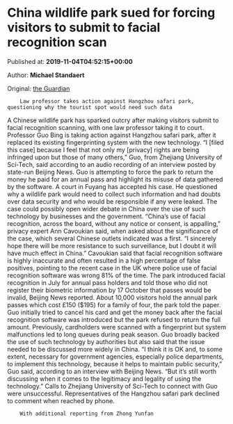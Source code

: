 
# China wildlife park sued for forcing visitors to submit to facial recognition scan

Published at: **2019-11-04T04:52:15+00:00**

Author: **Michael Standaert**

Original: [the Guardian](https://www.theguardian.com/world/2019/nov/04/china-wildlife-park-sued-for-forcing-visitors-to-submit-to-facial-recognition-scan)


        Law professor takes action against Hangzhou safari park, questioning why the tourist spot would need such data
      
A Chinese wildlife park has sparked outcry after making visitors submit to facial recognition scanning, with one law professor taking it to court.
Professor Guo Bing is taking action against Hangzhou safari park, after it replaced its existing fingerprinting system with the new technology.
“I [filed this case] because I feel that not only my [privacy] rights are being infringed upon but those of many others,” Guo, from Zhejiang University of Sci-Tech, said according to an audio recording of an interview posted by state-run Beijing News.
Guo is attempting to force the park to return the money he paid for an annual pass and highlight its misuse of data gathered by the software. A court in Fuyang has accepted his case. He questioned why a wildlife park would need to collect such information and had doubts over data security and who would be responsible if any were leaked.
The case could possibly open wider debate in China over the use of such technology by businesses and the government.
“China’s use of facial recognition, across the board, without any notice or consent, is appalling,” privacy expert Ann Cavoukian said, when asked about the significance of the case, which several Chinese outlets indicated was a first. “I sincerely hope there will be more resistance to such surveillance, but I doubt it will have much effect in China.”
Cavoukian said that facial recognition software is highly inaccurate and often resulted in a high percentage of false positives, pointing to the recent case in the UK where police use of facial recognition software was wrong 81% of the time.
The park introduced facial recognition in July for annual pass holders and told those who did not register their biometric information by 17 October that passes would be invalid, Beijing News reported.
About 10,000 visitors hold the annual park passes which cost £150 ($195) for a family of four, the park told the paper.
Guo initially tried to cancel his card and get the money back after the facial recognition software was introduced but the park refused to return the full amount.
Previously, cardholders were scanned with a fingerprint but system malfunctions led to long queues during peak season.
Guo broadly backed the use of such technology by authorities but also said that the issue needed to be discussed more widely in China. “I think it is OK and, to some extent, necessary for government agencies, especially police departments, to implement this technology, because it helps to maintain public security,” Guo said, according to an interview with Beijing News. “But it’s still worth discussing when it comes to the legitimacy and legality of using the technology.”
Calls to Zhejiang University of Sci-Tech to connect with Guo were unsuccessful. Representatives of the Hangzhou safari park declined to comment when reached by phone.

        With additional reporting from Zhong Yunfan
      
